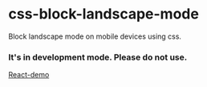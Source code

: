 # css-block-landscape-mode
Block landscape mode on mobile devices using css.

### It's in development mode. Please do not use.

[React-demo](https://codesandbox.io/s/817rnz62yl)
